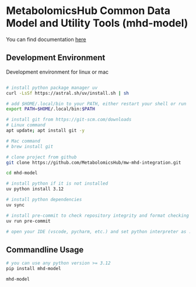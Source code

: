 # MetabolomicsHub Common Data Model and Utility Tools (mhd-model)


You can find documentation [here](https://metabolomicshub.github.io/mhd-model/)


## Development Environment


Development environment for linux or mac

```bash

# install python package manager uv
curl -LsSf https://astral.sh/uv/install.sh | sh

# add $HOME/.local/bin to your PATH, either restart your shell or run
export PATH=$HOME/.local/bin:$PATH

# install git from https://git-scm.com/downloads
# Linux command
apt update; apt install git -y

# Mac command
# brew install git

# clone project from github
git clone https://github.com/MetabolomicsHub/mw-mhd-integration.git

cd mhd-model

# install python if it is not installed
uv python install 3.12

# install python dependencies
uv sync

# install pre-commit to check repository integrity and format checking
uv run pre-commit

# open your IDE (vscode, pycharm, etc.) and set python interpreter as .venv/bin/python

```

## Commandline Usage


```bash
# you can use any python version >= 3.12
pip install mhd-model

mhd-model


```